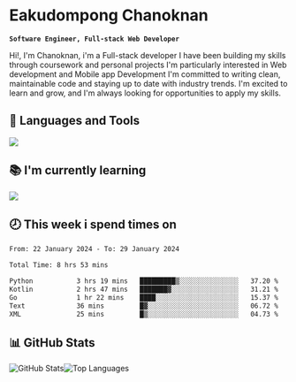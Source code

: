 # Eakudompong Chanoknan

**`Software Engineer, Full-stack Web Developer`**

<p>Hi!, I'm Chanoknan, i'm a Full-stack developer I have been building my skills
through coursework and personal projects I'm particularly interested in Web development
and Mobile app Development I'm committed to writing clean, maintainable
code and staying up to date with industry trends. I'm excited to learn
and grow, and I'm always looking for opportunities to apply my skills.</p>

## 🔧 Languages and Tools

  <a href="https://skillicons.dev">
    <img src="https://skillicons.dev/icons?i=typescript,javascript,html,css,php,java,python,laravel,nodejs,mongodb,react,nextjs,tailwind,mysql,planetscale,postgres,firebase&perline=9" />
  </a>
  
## 📚 I'm currently learning
  <a href="https://skillicons.dev">
    <img src="https://skillicons.dev/icons?i=go,rust,kotlin,androidstudio,graphql,docker,kubernetes,gcp,aws" />
  </a>

## 🕗 This week i spend times on

<!--START_SECTION:waka-->

```txt
From: 22 January 2024 - To: 29 January 2024

Total Time: 8 hrs 53 mins

Python           3 hrs 19 mins   █████████▒░░░░░░░░░░░░░░░   37.20 %
Kotlin           2 hrs 47 mins   ███████▓░░░░░░░░░░░░░░░░░   31.21 %
Go               1 hr 22 mins    ████░░░░░░░░░░░░░░░░░░░░░   15.37 %
Text             36 mins         █▓░░░░░░░░░░░░░░░░░░░░░░░   06.72 %
XML              25 mins         █▒░░░░░░░░░░░░░░░░░░░░░░░   04.73 %
```

<!--END_SECTION:waka-->

## 📊 GitHub Stats

<p style="display: flex">
  <img alt="GitHub Stats" src="https://github-readme-stats.vercel.app/api?username=EC-9624&show_icons=true&theme=gruvbox&count_private=true"/>
  <img alt="Top Languages" src="https://github-readme-stats.vercel.app/api/top-langs/?username=EC-9624&layout=compact&theme=gruvbox" />  
</p>
